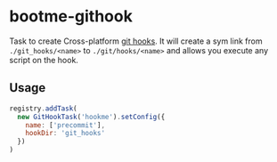# bootme-githook

Task to create Cross-platform [git hooks](https://git-scm.com/book/gr/v2/Customizing-Git-Git-Hooks).
It will create a sym link from `./git_hooks/<name>` to `./git/hooks/<name>` and allows you execute any script on the hook.

## Usage

```js
registry.addTask(
  new GitHookTask('hookme').setConfig({
    name: ['precommit'],
    hookDir: 'git_hooks'
  })
)
```
